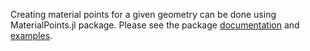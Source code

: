 Creating material points for a given geometry can be done using MaterialPoints.jl package. Please see the package [documentation](https://ravinderbhattoo.github.io/PDMaterialPoints) and [examples](https://ravinderbhattoo.github.io/PDMaterialPoints/examples.html).